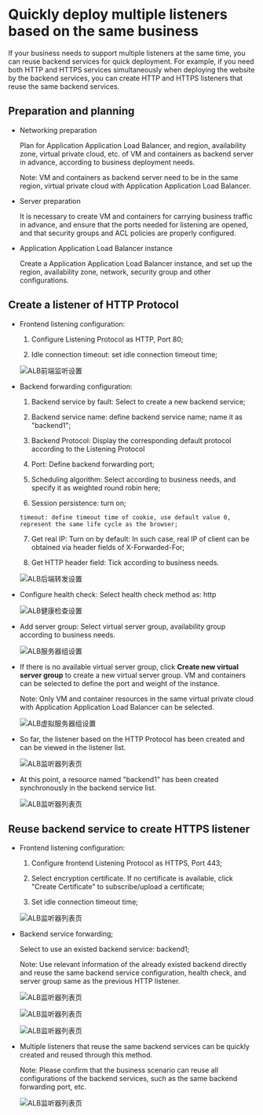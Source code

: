 # Quickly deploy multiple listeners based on the same business

If your business needs to support multiple listeners at the same time, you can reuse backend services for quick deployment.
For example, if you need both HTTP and HTTPS services simultaneously when deploying the website by the backend services, you can create HTTP and HTTPS listeners that reuse the same backend services.

## Preparation and planning

- Networking preparation

	Plan for Application Application Load Balancer, and region, availability zone, virtual private cloud, etc. of VM and containers as backend server in advance, according to business deployment needs.
	
	Note: VM and containers as backend server need to be in the same region, virtual private cloud with Application Application Load Balancer.

- Server preparation

	It is necessary to create VM and containers for carrying business traffic in advance, and ensure that the ports needed for listening are opened, and that security groups and ACL policies are properly configured.

- Application Application Load Balancer instance

	Create a Application Application Load Balancer instance, and set up the region, availability zone, network, security group and other configurations.

## Create a listener of HTTP Protocol

- Frontend listening configuration:
	
	1. Configure Listening Protocol as HTTP, Port 80;

	2. Idle connection timeout: set idle connection timeout time;

	![ALB前端监听设置](../../../../image/Networking/ALB/ALB-080.png)

- Backend forwarding configuration:
	
	1. Backend service by fault: Select to create a new backend service;

	2. Backend service name: define backend service name; name it as "backend1";

	3. Backend Protocol: Display the corresponding default protocol according to the Listening Protocol

	4. Port: Define backend forwarding port;

	5. Scheduling algorithm: Select according to business needs, and specify it as weighted round robin here;

	6. Session persistence: turn on;
	
	  timeout: define timeout time of cookie, use default value 0, represent the same life cycle as the browser;

	7. Get real IP: Turn on by default: In such case, real IP of client can be obtained via header fields of X-Forwarded-For;

	8. Get HTTP header field: Tick according to business needs.

	![ALB后端转发设置](../../../../image/Networking/ALB/ALB-081.png)

- Configure health check: Select health check method as: http

	![ALB健康检查设置](../../../../image/Networking/ALB/ALB-094.png)

- Add server group: Select virtual server group, availability group according to business needs.

	![ALB服务器组设置](../../../../image/Networking/ALB/ALB-049.png)

- If there is no available virtual server group, click **Create new virtual server group** to create a new virtual server group. VM and containers can be selected to define the port and weight of the instance.
	
	Note: Only VM and container resources in the same virtual private cloud with Application Application Load Balancer can be selected.

	![ALB虚拟服务器组设置](../../../../image/Networking/ALB/ALB-050.png)

- So far, the listener based on the HTTP Protocol has been created and can be viewed in the listener list.

	![ALB监听器列表页](../../../../image/Networking/ALB/ALB-085.png)

- At this point, a resource named "backend1" has been created synchronously in the backend service list.

	![ALB监听器列表页](../../../../image/Networking/ALB/ALB-086.png)

## Reuse backend service to create HTTPS listener

- Frontend listening configuration:

	1. Configure frontend Listening Protocol as HTTPS, Port 443;

	2. Select encryption certificate. If no certificate is available, click "Create Certificate" to subscribe/upload a certificate;

	3. Set idle connection timeout time;

	![ALB监听器列表页](../../../../image/Networking/ALB/ALB-087.png)

- Backend service forwarding;

	Select to use an existed backend service: backend1;
	
	Note: Use relevant information of the already existed backend directly and reuse the same backend service configuration, health check, and server group same as the previous HTTP listener.

	![ALB监听器列表页](../../../../image/Networking/ALB/ALB-088.png)

	![ALB监听器列表页](../../../../image/Networking/ALB/ALB-089.png)

	![ALB监听器列表页](../../../../image/Networking/ALB/ALB-090.png)

- Multiple listeners that reuse the same backend services can be quickly created and reused through this method.

	Note: Please confirm that the business scenario can reuse all configurations of the backend services, such as the same backend forwarding port, etc.

	![ALB监听器列表页](../../../../image/Networking/ALB/ALB-091.png)
